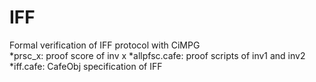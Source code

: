 # IFF
Formal verification of IFF protocol with CiMPG  
*prsc_x: proof score of inv x
*allpfsc.cafe: proof scripts of inv1 and inv2
*iff.cafe: CafeObj specification of IFF
